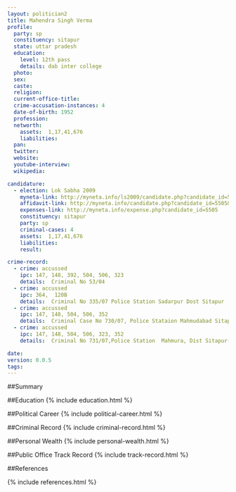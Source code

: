 ```yaml
---
layout: politician2
title: Mahendra Singh Verma
profile: 
  party: sp
  constituency: sitapur
  state: uttar pradesh
  education: 
    level: 12th pass
    details: dab inter college
  photo: 
  sex: 
  caste: 
  religion: 
  current-office-title: 
  crime-accusation-instances: 4
  date-of-birth: 1952
  profession: 
  networth: 
    assets:  1,17,41,676
    liabilities: 
  pan: 
  twitter: 
  website: 
  youtube-interview: 
  wikipedia: 

candidature: 
  - election: Lok Sabha 2009
    myneta-link: http://myneta.info/ls2009/candidate.php?candidate_id=5505
    affidavit-link: http://myneta.info/candidate.php?candidate_id=5505&scan=original
    expenses-link: http://myneta.info/expense.php?candidate_id=5505
    constituency: sitapur 
    party: sp
    criminal-cases: 4
    assets:  1,17,41,676
    liabilities: 
    result:  

crime-record: 
  - crime: accussed
    ipc: 147, 148, 392, 504, 506, 323
    details:  Criminal No 53/04  
  - crime: accussed
    ipc: 364,  120B
    details:  Criminal No 335/07 Police Station Sadarpur Dost Sitapur  
  - crime: accussed
    ipc: 147, 148, 504, 506, 352
    details:  Criminal Case No 730/07, Police Stataion Mahmudabad Sitapur   
  - crime: accussed
    ipc: 147, 148, 504, 506, 323, 352
    details:  Criminal No 731/07,Police Station  Mahmura, Dist Sitapur(Acquitted Case- (1)Case No 71/91 Police Station Sadarpur IPC 47,148,436,353,364)  

date: 
version: 0.0.5
tags: 
---
```

##Summary


##Education
{% include education.html %}


##Political Career
{% include political-career.html %}


##Criminal Record
{% include criminal-record.html %}


##Personal Wealth
{% include personal-wealth.html %}


##Public Office Track Record
{% include track-record.html %}


##References


{% include references.html %}